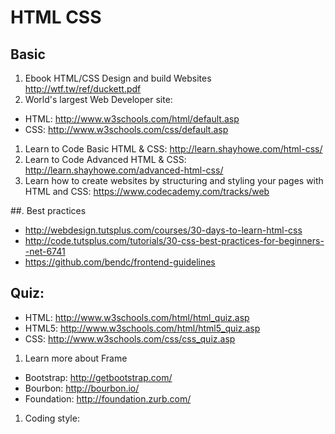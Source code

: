 # HTML CSS

## Basic
1. Ebook HTML/CSS Design and build Websites http://wtf.tw/ref/duckett.pdf
1. World's largest Web Developer site:
 - HTML: http://www.w3schools.com/html/default.asp
 - CSS: http://www.w3schools.com/css/default.asp
1. Learn to Code Basic HTML & CSS: http://learn.shayhowe.com/html-css/
1. Learn to Code Advanced HTML & CSS: http://learn.shayhowe.com/advanced-html-css/
1. Learn how to create websites by structuring and styling your pages with HTML and CSS: https://www.codecademy.com/tracks/web

##. Best practices
 - http://webdesign.tutsplus.com/courses/30-days-to-learn-html-css
 - http://code.tutsplus.com/tutorials/30-css-best-practices-for-beginners--net-6741
 - https://github.com/bendc/frontend-guidelines
## Quiz:
 - HTML: http://www.w3schools.com/html/html_quiz.asp
 - HTML5: http://www.w3schools.com/html/html5_quiz.asp
 - CSS: http://www.w3schools.com/css/css_quiz.asp
1. Learn more about Frame
 - Bootstrap: http://getbootstrap.com/
 - Bourbon: http://bourbon.io/
 - Foundation: http://foundation.zurb.com/
1. Coding style:
